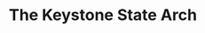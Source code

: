 ---
pid: CH131
title: The Keystone State Arch
location_transcription: 
zipcode: '19107'
outside_phl: 
neighborhood: Washington Square West,Avenue of The Arts,Midtown Village,Chinatown
age: '68'
age_range: 60-69
instagram: 
image_file_name: CH_131.jpg
proposal_transcription: |-
  The Keystone State Arch is a proposal to transform the colossal base of the former aerial tram project at Penn's Landing into a state memorial dedicated to the area where Pennsylvania took root. here we will honor the people who made the state great and who helped carry the nation to greatness.
  The footprint of the arch site is small enough to allow for construction around it, when that day comes. Overlaying the arch opens up new ideas in 21st century monument making. Ideas include: colorful ceramic tiles and the use of the state's sea; special lighting effects; sculpted art depictions as seen on the walls of the Museum of the Revolutionary; and much more - for this is a monument where art and architecture would truly work together.
  Unlike war memorials, the Keystone State Arch is not about somberness, but rather celebration. Its location is viewed by thousands of visitors daily, and is sure to be a tourist stop and contribute to a new waterfront identity. Funding can come from a multitude of private and public resources, even including souvenirs.
  Out of town planners may not give a damn about defining this stat's rich historical heritage with our own Arc de Triomphe, where Penn's vision was born, but some us do. This Monument Lab will be our last chance to have a monument at Penn's Landing worth of this great space. Once the nearly fifty foot concrete skeletal stfucture is torn down, this promising icon - worth of a world of tourists - will be lost forever. Don't let it happen.
  Add your voice, your art, your texting fingers, your joy at seeing this great arch welcome you to Penn's Landing, even as it welcomes you now. For this memorial arch is long overdue; think of the Gateway in St. Louis, or even the Statue of Liberty in New York. Let us honor the dead as we create this lasting tribute and invest in the future of our great Delaware River waterfront.
topic: Architecture,Art,Culture,History,Philadelphia
topic_summary: 0, 0, 0, 0, 0
type: Infrastructure,Mural,Space
keywords_other: 
credit: Mitchell Gordon
image_labels: 
twitter: 
facebook: 
permalink: "/monuments/ch131/"
layout: item-page
---
